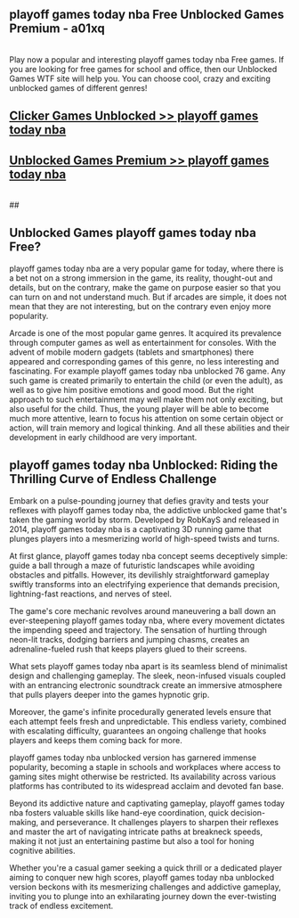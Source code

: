 ## playoff games today nba Free Unblocked Games Premium - a01xq <br>
<br>
Play now a popular and interesting playoff games today nba Free games. If you are looking for free games for school and office, then our Unblocked Games WTF site will help you. You can choose cool, crazy and exciting unblocked games of different genres!


##  [Clicker Games Unblocked >> playoff games today nba](http://freeplayer.one?title=playoff_games_today_nba&ref=04)

##  [Unblocked Games Premium >> playoff games today nba](http://freeplayer.one?title=playoff_games_today_nba&ref=04)
  <br>
  ##



## Unblocked Games playoff games today nba Free?

playoff games today nba are a very popular game for today, where there is a bet not on a strong immersion in the game, its reality, thought-out and details, but on the contrary, make the game on purpose easier so that you can turn on and not understand much. But if arcades are simple, it does not mean that they are not interesting, but on the contrary even enjoy more popularity.

Arcade is one of the most popular game genres. It acquired its prevalence through computer games as well as entertainment for consoles. With the advent of mobile modern gadgets (tablets and smartphones) there appeared and corresponding games of this genre, no less interesting and fascinating. For example playoff games today nba unblocked 76 game. Any such game is created primarily to entertain the child (or even the adult), as well as to give him positive emotions and good mood. But the right approach to such entertainment may well make them not only exciting, but also useful for the child. Thus, the young player will be able to become much more attentive, learn to focus his attention on some certain object or action, will train memory and logical thinking. And all these abilities and their development in early childhood are very important.

##  playoff games today nba Unblocked: Riding the Thrilling Curve of Endless Challenge

Embark on a pulse-pounding journey that defies gravity and tests your reflexes with playoff games today nba, the addictive unblocked game that's taken the gaming world by storm. Developed by RobKayS and released in 2014, playoff games today nba is a captivating 3D running game that plunges players into a mesmerizing world of high-speed twists and turns.

At first glance, playoff games today nba concept seems deceptively simple: guide a ball through a maze of futuristic landscapes while avoiding obstacles and pitfalls. However, its devilishly straightforward gameplay swiftly transforms into an electrifying experience that demands precision, lightning-fast reactions, and nerves of steel.

The game's core mechanic revolves around maneuvering a ball down an ever-steepening playoff games today nba, where every movement dictates the impending speed and trajectory. The sensation of hurtling through neon-lit tracks, dodging barriers and jumping chasms, creates an adrenaline-fueled rush that keeps players glued to their screens.

What sets playoff games today nba apart is its seamless blend of minimalist design and challenging gameplay. The sleek, neon-infused visuals coupled with an entrancing electronic soundtrack create an immersive atmosphere that pulls players deeper into the games hypnotic grip.

Moreover, the game's infinite procedurally generated levels ensure that each attempt feels fresh and unpredictable. This endless variety, combined with escalating difficulty, guarantees an ongoing challenge that hooks players and keeps them coming back for more.

playoff games today nba unblocked version has garnered immense popularity, becoming a staple in schools and workplaces where access to gaming sites might otherwise be restricted. Its availability across various platforms has contributed to its widespread acclaim and devoted fan base.

Beyond its addictive nature and captivating gameplay, playoff games today nba fosters valuable skills like hand-eye coordination, quick decision-making, and perseverance. It challenges players to sharpen their reflexes and master the art of navigating intricate paths at breakneck speeds, making it not just an entertaining pastime but also a tool for honing cognitive abilities.

Whether you're a casual gamer seeking a quick thrill or a dedicated player aiming to conquer new high scores, playoff games today nba unblocked version beckons with its mesmerizing challenges and addictive gameplay, inviting you to plunge into an exhilarating journey down the ever-twisting track of endless excitement.
